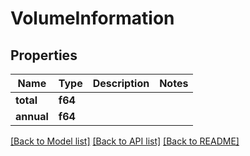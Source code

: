 # VolumeInformation

## Properties

Name | Type | Description | Notes
------------ | ------------- | ------------- | -------------
**total** | **f64** |  | 
**annual** | **f64** |  | 

[[Back to Model list]](../README.md#documentation-for-models) [[Back to API list]](../README.md#documentation-for-api-endpoints) [[Back to README]](../README.md)


